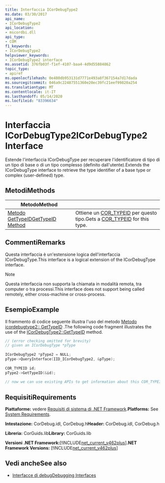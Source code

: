 ```yaml
---
title: Interfaccia ICorDebugType2
ms.date: 03/30/2017
api_name:
- ICorDebugType2
api_location:
- mscordbi.dll
api_type:
- COM
f1_keywords:
- ICorDebugType2
helpviewer_keywords:
- ICorDebugType2 interface
ms.assetid: 376fb03f-f1ef-4107-baa4-4d9d55884862
topic_type:
- apiref
ms.openlocfilehash: 0e480db953131d7771e493a8f367154a7d17dada
ms.sourcegitcommit: 046a9c22487551360e20ec39fc21eef99820a254
ms.translationtype: MT
ms.contentlocale: it-IT
ms.lasthandoff: 05/14/2020
ms.locfileid: "83396634"
---
```

# <a name="icordebugtype2-interface"></a><span data-ttu-id="2d075-102">Interfaccia ICorDebugType2</span><span class="sxs-lookup"><span data-stu-id="2d075-102">ICorDebugType2 Interface</span></span>
<span data-ttu-id="2d075-103">Estende l'interfaccia ICorDebugType per recuperare l'identificatore di tipo di un tipo di base o di un tipo complesso (definito dall'utente).</span><span class="sxs-lookup"><span data-stu-id="2d075-103">Extends the ICorDebugType interface to retrieve the type identifier  of a base type or complex (user-defined) type.</span></span>  
  
## <a name="methods"></a><span data-ttu-id="2d075-104">Metodi</span><span class="sxs-lookup"><span data-stu-id="2d075-104">Methods</span></span>  
  
|<span data-ttu-id="2d075-105">Metodo</span><span class="sxs-lookup"><span data-stu-id="2d075-105">Method</span></span>||  
|------------|-|  
|[<span data-ttu-id="2d075-106">Metodo GetTypeID</span><span class="sxs-lookup"><span data-stu-id="2d075-106">GetTypeID Method</span></span>](icordebugtype2-gettypeid-method.md)|<span data-ttu-id="2d075-107">Ottiene un [COR_TYPEID](cor-typeid-structure.md) per questo tipo.</span><span class="sxs-lookup"><span data-stu-id="2d075-107">Gets a [COR_TYPEID](cor-typeid-structure.md) for this type.</span></span>|  
  
## <a name="remarks"></a><span data-ttu-id="2d075-108">Commenti</span><span class="sxs-lookup"><span data-stu-id="2d075-108">Remarks</span></span>  
 <span data-ttu-id="2d075-109">Questa interfaccia è un'estensione logica dell'interfaccia ICorDebugType.</span><span class="sxs-lookup"><span data-stu-id="2d075-109">This interface is a logical extension of the ICorDebugType interface.</span></span>  
  
> [!NOTE]
> <span data-ttu-id="2d075-110">Questa interfaccia non supporta la chiamata in modalità remota, tra computer o tra processi.</span><span class="sxs-lookup"><span data-stu-id="2d075-110">This interface does not support being called remotely, either cross-machine or cross-process.</span></span>  
  
## <a name="example"></a><span data-ttu-id="2d075-111">Esempio</span><span class="sxs-lookup"><span data-stu-id="2d075-111">Example</span></span>  
 <span data-ttu-id="2d075-112">Il frammento di codice seguente illustra l'uso del metodo [Metodo icordebugtype2:: GetTypeID](icordebugtype2-gettypeid-method.md) .</span><span class="sxs-lookup"><span data-stu-id="2d075-112">The following code fragment illustrates the use of the [ICorDebugType2::GetTypeID](icordebugtype2-gettypeid-method.md) method.</span></span>  
  
```cpp  
// (error checking omitted for brevity)  
// given an ICorDebugType *pType  
  
ICorDebugType2 *pType2 = NULL;  
pType->QueryInterface(IID_ICorDebugType2, &pType);  
  
COR_TYPEID id;  
pType2->GetTypeID(&id);  
  
// now we can use existing APIs to get information about this COR_TYPEID  
```  
  
## <a name="requirements"></a><span data-ttu-id="2d075-113">Requisiti</span><span class="sxs-lookup"><span data-stu-id="2d075-113">Requirements</span></span>  
 <span data-ttu-id="2d075-114">**Piattaforme:** vedere [Requisiti di sistema di .NET Framework](../../get-started/system-requirements.md).</span><span class="sxs-lookup"><span data-stu-id="2d075-114">**Platforms:** See [System Requirements](../../get-started/system-requirements.md).</span></span>  
  
 <span data-ttu-id="2d075-115">**Intestazione:** CorDebug.idl, CorDebug.h</span><span class="sxs-lookup"><span data-stu-id="2d075-115">**Header:** CorDebug.idl, CorDebug.h</span></span>  
  
 <span data-ttu-id="2d075-116">**Libreria:** CorGuids.lib</span><span class="sxs-lookup"><span data-stu-id="2d075-116">**Library:** CorGuids.lib</span></span>  
  
 <span data-ttu-id="2d075-117">**Versioni .NET Framework:**[!INCLUDE[net_current_v462plus](../../../../includes/net-current-v462plus-md.md)]</span><span class="sxs-lookup"><span data-stu-id="2d075-117">**.NET Framework Versions:** [!INCLUDE[net_current_v462plus](../../../../includes/net-current-v462plus-md.md)]</span></span>  
  
## <a name="see-also"></a><span data-ttu-id="2d075-118">Vedi anche</span><span class="sxs-lookup"><span data-stu-id="2d075-118">See also</span></span>

- [<span data-ttu-id="2d075-119">Interfacce di debug</span><span class="sxs-lookup"><span data-stu-id="2d075-119">Debugging Interfaces</span></span>](debugging-interfaces.md)
